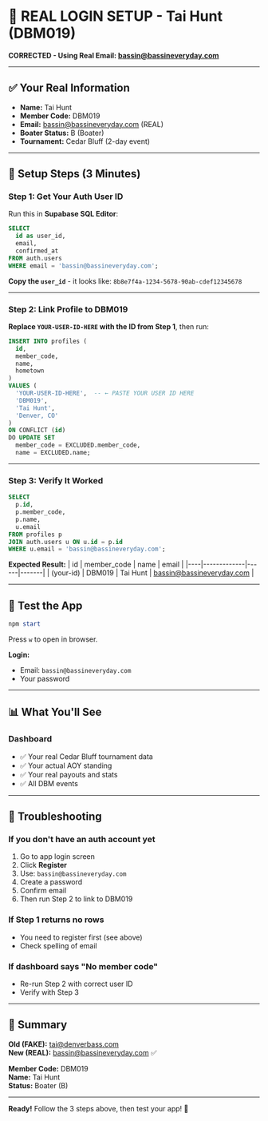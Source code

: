 # 🎯 REAL LOGIN SETUP - Tai Hunt (DBM019)

**CORRECTED - Using Real Email: bassin@bassineveryday.com**

---

## ✅ Your Real Information

- **Name:** Tai Hunt
- **Member Code:** DBM019
- **Email:** bassin@bassineveryday.com (REAL)
- **Boater Status:** B (Boater)
- **Tournament:** Cedar Bluff (2-day event)

---

## 🚀 Setup Steps (3 Minutes)

### Step 1: Get Your Auth User ID

Run this in **Supabase SQL Editor**:

```sql
SELECT 
  id as user_id,
  email,
  confirmed_at
FROM auth.users 
WHERE email = 'bassin@bassineveryday.com';
```

**Copy the `user_id`** - it looks like: `8b8e7f4a-1234-5678-90ab-cdef12345678`

---

### Step 2: Link Profile to DBM019

**Replace `YOUR-USER-ID-HERE` with the ID from Step 1**, then run:

```sql
INSERT INTO profiles (
  id,
  member_code,
  name,
  hometown
)
VALUES (
  'YOUR-USER-ID-HERE',  -- ← PASTE YOUR USER ID HERE
  'DBM019',
  'Tai Hunt',
  'Denver, CO'
)
ON CONFLICT (id) 
DO UPDATE SET
  member_code = EXCLUDED.member_code,
  name = EXCLUDED.name;
```

---

### Step 3: Verify It Worked

```sql
SELECT 
  p.id,
  p.member_code,
  p.name,
  u.email
FROM profiles p
JOIN auth.users u ON u.id = p.id
WHERE u.email = 'bassin@bassineveryday.com';
```

**Expected Result:**
| id | member_code | name | email |
|----|-------------|------|-------|
| (your-id) | DBM019 | Tai Hunt | bassin@bassineveryday.com |

---

## 🧪 Test the App

```powershell
npm start
```

Press `w` to open in browser.

**Login:**
- Email: `bassin@bassineveryday.com`
- Your password

---

## 📊 What You'll See

### Dashboard
- ✅ Your real Cedar Bluff tournament data
- ✅ Your actual AOY standing
- ✅ Your real payouts and stats
- ✅ All DBM events

---

## 🐛 Troubleshooting

### If you don't have an auth account yet
1. Go to app login screen
2. Click **Register**
3. Use: `bassin@bassineveryday.com`
4. Create a password
5. Confirm email
6. Then run Step 2 to link to DBM019

### If Step 1 returns no rows
- You need to register first (see above)
- Check spelling of email

### If dashboard says "No member code"
- Re-run Step 2 with correct user ID
- Verify with Step 3

---

## 📝 Summary

**Old (FAKE):** tai@denverbass.com  
**New (REAL):** bassin@bassineveryday.com ✅

**Member Code:** DBM019  
**Name:** Tai Hunt  
**Status:** Boater (B)  

---

**Ready!** Follow the 3 steps above, then test your app! 🎣
